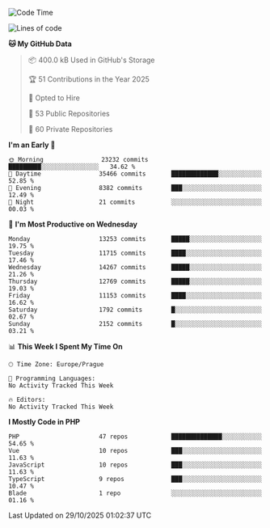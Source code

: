 <!--START_SECTION:waka-->
![Code Time](http://img.shields.io/badge/Code%20Time-1%2C584%20hrs%203%20mins-blue)

![Lines of code](https://img.shields.io/badge/From%20Hello%20World%20I%27ve%20Written-19.1%20million%20lines%20of%20code-blue)

**🐱 My GitHub Data** 

> 📦 400.0 kB Used in GitHub's Storage 
 > 
> 🏆 51 Contributions in the Year 2025
 > 
> 💼 Opted to Hire
 > 
> 📜 53 Public Repositories 
 > 
> 🔑 60 Private Repositories 
 > 
**I'm an Early 🐤** 

```text
🌞 Morning                23232 commits       █████████░░░░░░░░░░░░░░░░   34.62 % 
🌆 Daytime                35466 commits       █████████████░░░░░░░░░░░░   52.85 % 
🌃 Evening                8382 commits        ███░░░░░░░░░░░░░░░░░░░░░░   12.49 % 
🌙 Night                  21 commits          ░░░░░░░░░░░░░░░░░░░░░░░░░   00.03 % 
```
📅 **I'm Most Productive on Wednesday** 

```text
Monday                   13253 commits       █████░░░░░░░░░░░░░░░░░░░░   19.75 % 
Tuesday                  11715 commits       ████░░░░░░░░░░░░░░░░░░░░░   17.46 % 
Wednesday                14267 commits       █████░░░░░░░░░░░░░░░░░░░░   21.26 % 
Thursday                 12769 commits       █████░░░░░░░░░░░░░░░░░░░░   19.03 % 
Friday                   11153 commits       ████░░░░░░░░░░░░░░░░░░░░░   16.62 % 
Saturday                 1792 commits        █░░░░░░░░░░░░░░░░░░░░░░░░   02.67 % 
Sunday                   2152 commits        █░░░░░░░░░░░░░░░░░░░░░░░░   03.21 % 
```


📊 **This Week I Spent My Time On** 

```text
🕑︎ Time Zone: Europe/Prague

💬 Programming Languages: 
No Activity Tracked This Week

🔥 Editors: 
No Activity Tracked This Week
```

**I Mostly Code in PHP** 

```text
PHP                      47 repos            ██████████████░░░░░░░░░░░   54.65 % 
Vue                      10 repos            ███░░░░░░░░░░░░░░░░░░░░░░   11.63 % 
JavaScript               10 repos            ███░░░░░░░░░░░░░░░░░░░░░░   11.63 % 
TypeScript               9 repos             ███░░░░░░░░░░░░░░░░░░░░░░   10.47 % 
Blade                    1 repo              ░░░░░░░░░░░░░░░░░░░░░░░░░   01.16 % 
```




 Last Updated on 29/10/2025 01:02:37 UTC
<!--END_SECTION:waka-->
<!--
**AlexKratky/AlexKratky** is a ✨ _special_ ✨ repository because its `README.md` (this file) appears on your GitHub profile.

Here are some ideas to get you started:

- 🔭 I’m currently working on ...
- 🌱 I’m currently learning ...
- 👯 I’m looking to collaborate on ...
- 🤔 I’m looking for help with ...
- 💬 Ask me about ...
- 📫 How to reach me: ...
- 😄 Pronouns: ...
- ⚡ Fun fact: ...
-->
